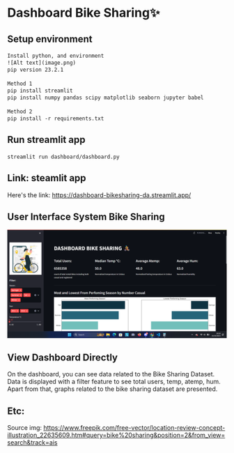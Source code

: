 # Dashboard Bike Sharing✨

## Setup environment
```
Install python, and environment
![Alt text](image.png)
pip version 23.2.1

Method 1
pip install streamlit
pip install numpy pandas scipy matplotlib seaborn jupyter babel

Method 2 
pip install -r requirements.txt
```

## Run streamlit app
```
streamlit run dashboard/dashboard.py
```

## Link: steamlit app

Here's the link: https://dashboard-bikesharing-da.streamlit.app/


## User Interface System Bike Sharing
![Alt text](image-1.png)

## View Dashboard Directly
On the dashboard, you can see data related to the Bike Sharing Dataset. Data is displayed with a filter feature to see total users, temp, atemp, hum. Apart from that, graphs related to the bike sharing dataset are presented.






## Etc:
Source img: https://www.freepik.com/free-vector/location-review-concept-illustration_22635609.htm#query=bike%20sharing&position=2&from_view=search&track=ais
